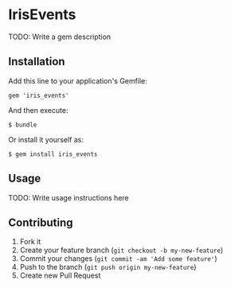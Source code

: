 # IrisEvents

TODO: Write a gem description

## Installation

Add this line to your application's Gemfile:

    gem 'iris_events'

And then execute:

    $ bundle

Or install it yourself as:

    $ gem install iris_events

## Usage

TODO: Write usage instructions here

## Contributing

1. Fork it
2. Create your feature branch (`git checkout -b my-new-feature`)
3. Commit your changes (`git commit -am 'Add some feature'`)
4. Push to the branch (`git push origin my-new-feature`)
5. Create new Pull Request

